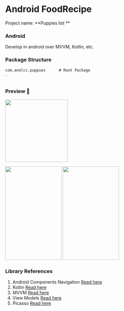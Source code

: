 # Android FoodRecipe
Project name: **Puppies list **

### Android
Develop in android over MVVM, Kotlin, etc.


### Package Structure
```
com.anelcc.puppies      # Root Package
.


```

### Preview 🎉

<a href="https://github.com/AnelCC/FoodRecipe/raw/main/images/recipe.apk"><img src="https://locations.massageenvy.com/images/google-play-badge.png" width="200"/></a>

<img src="https://github.com/AnelCC/FoodRecipe/blob/main/images/Screenshot01732.jpg" width="180" height="300"/> <img src="https://github.com/AnelCC/FoodRecipe/blob/main/images/Screenshot01740.jpg" width="180" height="300"/>

### Library References

1. Android Components Navigation [Read here](https://developer.android.com/jetpack/docs/guide)
0. Kotlin [Read here](https://developer.android.com/kotlin/ktx)
0. MVVM [Read here](https://blog.mindorks.com/mvc-mvp-mvvm-architecture-in-android)
0. View Models [Read here](https://developer.android.com/topic/libraries/architecture/viewmodel)
0. Picasso [Read here](https://square.github.io/picasso/)